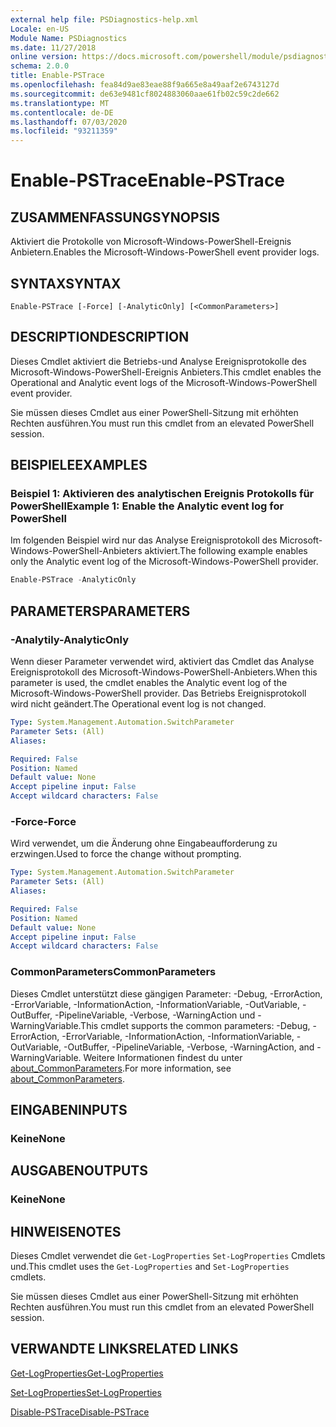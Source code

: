 ```yaml
---
external help file: PSDiagnostics-help.xml
Locale: en-US
Module Name: PSDiagnostics
ms.date: 11/27/2018
online version: https://docs.microsoft.com/powershell/module/psdiagnostics/enable-pstrace?view=powershell-7&WT.mc_id=ps-gethelp
schema: 2.0.0
title: Enable-PSTrace
ms.openlocfilehash: fea84d9ae83eae88f9a665e8a49aaf2e6743127d
ms.sourcegitcommit: de63e9481cf8024883060aae61fb02c59c2de662
ms.translationtype: MT
ms.contentlocale: de-DE
ms.lasthandoff: 07/03/2020
ms.locfileid: "93211359"
---
```

# <span data-ttu-id="31d35-102">Enable-PSTrace</span><span class="sxs-lookup"><span data-stu-id="31d35-102">Enable-PSTrace</span></span>

## <span data-ttu-id="31d35-103">ZUSAMMENFASSUNG</span><span class="sxs-lookup"><span data-stu-id="31d35-103">SYNOPSIS</span></span>
<span data-ttu-id="31d35-104">Aktiviert die Protokolle von Microsoft-Windows-PowerShell-Ereignis Anbietern.</span><span class="sxs-lookup"><span data-stu-id="31d35-104">Enables the Microsoft-Windows-PowerShell event provider logs.</span></span>

## <span data-ttu-id="31d35-105">SYNTAX</span><span class="sxs-lookup"><span data-stu-id="31d35-105">SYNTAX</span></span>

```
Enable-PSTrace [-Force] [-AnalyticOnly] [<CommonParameters>]
```

## <span data-ttu-id="31d35-106">DESCRIPTION</span><span class="sxs-lookup"><span data-stu-id="31d35-106">DESCRIPTION</span></span>

<span data-ttu-id="31d35-107">Dieses Cmdlet aktiviert die Betriebs-und Analyse Ereignisprotokolle des Microsoft-Windows-PowerShell-Ereignis Anbieters.</span><span class="sxs-lookup"><span data-stu-id="31d35-107">This cmdlet enables the Operational and Analytic event logs of the Microsoft-Windows-PowerShell event provider.</span></span>

<span data-ttu-id="31d35-108">Sie müssen dieses Cmdlet aus einer PowerShell-Sitzung mit erhöhten Rechten ausführen.</span><span class="sxs-lookup"><span data-stu-id="31d35-108">You must run this cmdlet from an elevated PowerShell session.</span></span>

## <span data-ttu-id="31d35-109">BEISPIELE</span><span class="sxs-lookup"><span data-stu-id="31d35-109">EXAMPLES</span></span>

### <span data-ttu-id="31d35-110">Beispiel 1: Aktivieren des analytischen Ereignis Protokolls für PowerShell</span><span class="sxs-lookup"><span data-stu-id="31d35-110">Example 1: Enable the Analytic event log for PowerShell</span></span>

<span data-ttu-id="31d35-111">Im folgenden Beispiel wird nur das Analyse Ereignisprotokoll des Microsoft-Windows-PowerShell-Anbieters aktiviert.</span><span class="sxs-lookup"><span data-stu-id="31d35-111">The following example enables only the Analytic event log of the Microsoft-Windows-PowerShell provider.</span></span>

```powershell
Enable-PSTrace -AnalyticOnly
```

## <span data-ttu-id="31d35-112">PARAMETERS</span><span class="sxs-lookup"><span data-stu-id="31d35-112">PARAMETERS</span></span>

### <span data-ttu-id="31d35-113">-Analytily</span><span class="sxs-lookup"><span data-stu-id="31d35-113">-AnalyticOnly</span></span>

<span data-ttu-id="31d35-114">Wenn dieser Parameter verwendet wird, aktiviert das Cmdlet das Analyse Ereignisprotokoll des Microsoft-Windows-PowerShell-Anbieters.</span><span class="sxs-lookup"><span data-stu-id="31d35-114">When this parameter is used, the cmdlet enables the Analytic event log of the Microsoft-Windows-PowerShell provider.</span></span> <span data-ttu-id="31d35-115">Das Betriebs Ereignisprotokoll wird nicht geändert.</span><span class="sxs-lookup"><span data-stu-id="31d35-115">The Operational event log is not changed.</span></span>

```yaml
Type: System.Management.Automation.SwitchParameter
Parameter Sets: (All)
Aliases:

Required: False
Position: Named
Default value: None
Accept pipeline input: False
Accept wildcard characters: False
```

### <span data-ttu-id="31d35-116">-Force</span><span class="sxs-lookup"><span data-stu-id="31d35-116">-Force</span></span>

<span data-ttu-id="31d35-117">Wird verwendet, um die Änderung ohne Eingabeaufforderung zu erzwingen.</span><span class="sxs-lookup"><span data-stu-id="31d35-117">Used to force the change without prompting.</span></span>

```yaml
Type: System.Management.Automation.SwitchParameter
Parameter Sets: (All)
Aliases:

Required: False
Position: Named
Default value: None
Accept pipeline input: False
Accept wildcard characters: False
```

### <span data-ttu-id="31d35-118">CommonParameters</span><span class="sxs-lookup"><span data-stu-id="31d35-118">CommonParameters</span></span>
<span data-ttu-id="31d35-119">Dieses Cmdlet unterstützt diese gängigen Parameter: -Debug, -ErrorAction, -ErrorVariable, -InformationAction, -InformationVariable, -OutVariable, -OutBuffer, -PipelineVariable, -Verbose, -WarningAction und -WarningVariable.</span><span class="sxs-lookup"><span data-stu-id="31d35-119">This cmdlet supports the common parameters: -Debug, -ErrorAction, -ErrorVariable, -InformationAction, -InformationVariable, -OutVariable, -OutBuffer, -PipelineVariable, -Verbose, -WarningAction, and -WarningVariable.</span></span> <span data-ttu-id="31d35-120">Weitere Informationen findest du unter [about_CommonParameters](https://go.microsoft.com/fwlink/?LinkID=113216).</span><span class="sxs-lookup"><span data-stu-id="31d35-120">For more information, see [about_CommonParameters](https://go.microsoft.com/fwlink/?LinkID=113216).</span></span>

## <span data-ttu-id="31d35-121">EINGABEN</span><span class="sxs-lookup"><span data-stu-id="31d35-121">INPUTS</span></span>

### <span data-ttu-id="31d35-122">Keine</span><span class="sxs-lookup"><span data-stu-id="31d35-122">None</span></span>

## <span data-ttu-id="31d35-123">AUSGABEN</span><span class="sxs-lookup"><span data-stu-id="31d35-123">OUTPUTS</span></span>

### <span data-ttu-id="31d35-124">Keine</span><span class="sxs-lookup"><span data-stu-id="31d35-124">None</span></span>

## <span data-ttu-id="31d35-125">HINWEISE</span><span class="sxs-lookup"><span data-stu-id="31d35-125">NOTES</span></span>

<span data-ttu-id="31d35-126">Dieses Cmdlet verwendet die `Get-LogProperties` `Set-LogProperties` Cmdlets und.</span><span class="sxs-lookup"><span data-stu-id="31d35-126">This cmdlet uses the `Get-LogProperties` and `Set-LogProperties` cmdlets.</span></span>

<span data-ttu-id="31d35-127">Sie müssen dieses Cmdlet aus einer PowerShell-Sitzung mit erhöhten Rechten ausführen.</span><span class="sxs-lookup"><span data-stu-id="31d35-127">You must run this cmdlet from an elevated PowerShell session.</span></span>

## <span data-ttu-id="31d35-128">VERWANDTE LINKS</span><span class="sxs-lookup"><span data-stu-id="31d35-128">RELATED LINKS</span></span>

[<span data-ttu-id="31d35-129">Get-LogProperties</span><span class="sxs-lookup"><span data-stu-id="31d35-129">Get-LogProperties</span></span>](Get-LogProperties.md)

[<span data-ttu-id="31d35-130">Set-LogProperties</span><span class="sxs-lookup"><span data-stu-id="31d35-130">Set-LogProperties</span></span>](Set-LogProperties.md)

[<span data-ttu-id="31d35-131">Disable-PSTrace</span><span class="sxs-lookup"><span data-stu-id="31d35-131">Disable-PSTrace</span></span>](Disable-PSTrace.md)
